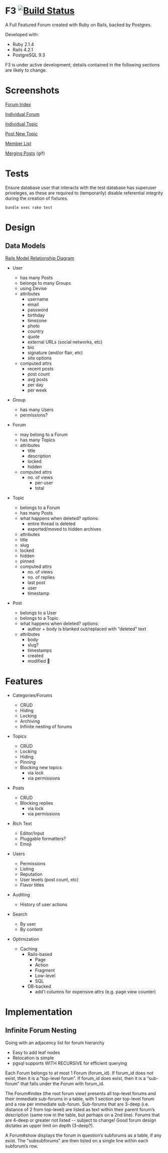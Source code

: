 F3 [![Build Status](https://travis-ci.org/chenwardT/f3.svg?branch=master)](https://travis-ci.org/chenwardT/f3)
===

A Full Featured Forum created with Ruby on Rails, backed by Postgres.

Developed with:

* Ruby 2.1.4
* Rails 4.2.1
* PostgreSQL 9.3

F3 is under active development; details contained in the following sections are likely to change.

Screenshots
===========

[Forum Index](http://i.imgur.com/5SNXbEg.png)

[Individual Forum](http://i.imgur.com/CUBIoKL.png)

[Individual Topic](http://i.imgur.com/LHEAK7L.png)

[Post New Topic](http://i.imgur.com/Ghdk0P9.png)

[Member List](http://i.imgur.com/wKgiaAF.png)

[Merging Posts](https://i.gyazo.com/ef682f7b3e8a8b7bf8abb18a24b8c961.gif) (gif)

Tests
=====

Ensure database user that interacts with the test database has superuser priveleges, as these
are required to (temporarily) disable referential integrity during the creation of fixtures.

`bundle exec rake test`

Design
======

Data Models
-----------

[Rails Model Relationship Diagram](http://i.imgur.com/psisxZL.png)

* User
    - has many Posts
    - belongs to many Groups
    - using Devise
    - attributes
        - username
        - email
        - password
        - birthday
        - timezone
        - photo
        - country
        - quote
        - external URLs (social networks, etc)
        - bio
        - signature (and/or flair, etc)
        - site options
    - computed attrs
        - recent posts
        - post count
        - avg posts
        - per day
        - per week

* Group
    - has many Users
    - permissions?

* Forum
    - may belong to a Forum
    - has many Topics
    - attributes
        - title
        - description
        - locked
        - hidden
    - computed attrs
        - no. of views
            - per-user
            - total

* Topic
    - belongs to a Forum
    - has many Posts
    - what happens when deleted? options:
        - entire thread is deleted
        - exported/moved to hidden archives
    - attributes
    - title
    - slug
    - locked
    - hidden
    - pinned
    - computed attrs
        - no. of views
        - no. of replies
        - last post
        - user
        - timestamp

* Post
    - belongs to a User
    - belongs to a Topic
    - what happens when deleted? options:
        - author + body is blanked out/replaced with “deleted” text
    - attributes
        - body
        - slug?
        - timestamps
        - created
        - modified


Features
========

* Categories/Forums
    - CRUD
    - Hiding
    - Locking
    - Archiving
    - Infinite nesting of forums

* Topics
    - CRUD
    - Locking
    - Hiding
    - Pinning
    - Blocking new topics
        - via lock
        - via permissions

* Posts
    - CRUD
    - Blocking replies
        - via lock
        - via permissions

* Rich Text
    - Editor/Input
    - Pluggable formatters?
    - Emoji

* Users
    - Permissions
    - Listing
    - Reputation
    - User levels (post count, etc)
    - Flavor titles

* Auditing
    - History of user actions

* Search
    - By user
    - By content

* Optimization
    - Caching
        - Rails-based
            - Page
            - Action
            - Fragment
            - Low-level
            - SQL
        - DB-backed
            - add'l columns for expensive attrs (e.g. page view counter)

Implementation
==============

Infinite Forum Nesting
----------------------

Going with an adjacency list for forum hierarchy

* Easy to add leaf nodes
* Relocation is simple
* pgsql supports WITH RECURSIVE for efficient querying

Each Forum belongs to at most 1 Forum (forum_id).
If forum_id does not exist, then it is a “top-level forum”.
If forum_id does exist, then it is a “sub-forum” that falls under the Forum with forum_id.

The Forum#index (the root forum view) presents all top-level forums and their immediate sub-forums in a table, with 1 section per top-level forum and a row per immediate sub-forum.
Sub-forums that are 3-deep (i.e. distance of 2 from top-level) are listed as text within their parent forum’s description (same row in the table, but perhaps on a 2nd line).
Forums that are 4-deep or greater not listed -- subject to change! Good forum design dictates an upper limit on depth (3-deep?).

A Forum#show displays the forum in question’s subforums as a table, if any exist.
The "subsubforums" are then listed on a single line within each subforum’s row.
